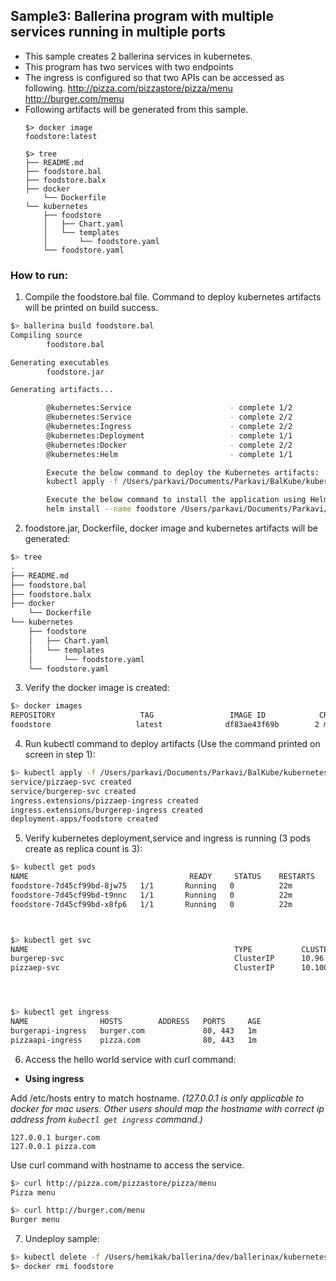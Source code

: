## Sample3: Ballerina program with multiple services running in multiple ports

- This sample creates 2 ballerina services in kubernetes.
- This program has two services with two endpoints
- The ingress is configured so that two APIs can be accessed as following.
    http://pizza.com/pizzastore/pizza/menu
    http://burger.com/menu
- Following artifacts will be generated from this sample.
    ``` 
    $> docker image
    foodstore:latest 
    
    $> tree
    ├── README.md
    ├── foodstore.bal
    ├── foodstore.balx
    ├── docker
        └── Dockerfile
    └── kubernetes
        ├── foodstore
        │   ├── Chart.yaml
        │   └── templates
        │       └── foodstore.yaml
        └── foodstore.yaml
    ```
### How to run:

1. Compile the  foodstore.bal file. Command to deploy kubernetes artifacts will be printed on build success.
```bash
$> ballerina build foodstore.bal
Compiling source
        foodstore.bal

Generating executables
        foodstore.jar

Generating artifacts...

        @kubernetes:Service                      - complete 1/2
        @kubernetes:Service                      - complete 2/2
        @kubernetes:Ingress                      - complete 2/2
        @kubernetes:Deployment                   - complete 1/1
        @kubernetes:Docker                       - complete 2/2 
        @kubernetes:Helm                         - complete 1/1

        Execute the below command to deploy the Kubernetes artifacts: 
        kubectl apply -f /Users/parkavi/Documents/Parkavi/BalKube/kubernetes/samples/sample3/kubernetes

        Execute the below command to install the application using Helm: 
        helm install --name foodstore /Users/parkavi/Documents/Parkavi/BalKube/kubernetes/samples/sample3/kubernetes/foodstore
```

2. foodstore.jar, Dockerfile, docker image and kubernetes artifacts will be generated: 
```bash
$> tree
.
├── README.md
├── foodstore.bal
├── foodstore.balx
├── docker
    └── Dockerfile
└── kubernetes
    ├── foodstore
    │   ├── Chart.yaml
    │   └── templates
    │       └── foodstore.yaml
    └── foodstore.yaml
```

3. Verify the docker image is created:
```bash
$> docker images
REPOSITORY                   TAG                 IMAGE ID            CREATED             SIZE
foodstore                   latest              df83ae43f69b        2 minutes ago        102MB

```

4. Run kubectl command to deploy artifacts (Use the command printed on screen in step 1):
```bash
$> kubectl apply -f /Users/parkavi/Documents/Parkavi/BalKube/kubernetes/samples/sample3/kubernetes
service/pizzaep-svc created
service/burgerep-svc created
ingress.extensions/pizzaep-ingress created
ingress.extensions/burgerep-ingress created
deployment.apps/foodstore created
```

5. Verify kubernetes deployment,service and ingress is running (3 pods create as replica count is 3):
```bash
$> kubectl get pods
NAME                                    READY     STATUS    RESTARTS   AGE
foodstore-7d45cf99bd-8jw75   1/1       Running   0          22m
foodstore-7d45cf99bd-t9nnc   1/1       Running   0          22m
foodstore-7d45cf99bd-x8fp6   1/1       Running   0          22m



$> kubectl get svc
NAME                                              TYPE           CLUSTER-IP       EXTERNAL-IP   PORT(S)                      AGE
burgerep-svc                                      ClusterIP      10.96.62.142     <none>        9096/TCP                     27s
pizzaep-svc                                       ClusterIP      10.100.27.253    <none>        9099/TCP                     27s




$> kubectl get ingress
NAME                HOSTS        ADDRESS   PORTS     AGE
burgerapi-ingress   burger.com             80, 443   1m
pizzaapi-ingress    pizza.com              80, 443   1m
```

6. Access the hello world service with curl command:

- **Using ingress**

Add /etc/hosts entry to match hostname. 
_(127.0.0.1 is only applicable to docker for mac users. Other users should map the hostname with correct ip address 
from `kubectl get ingress` command.)_
 ```
 127.0.0.1 burger.com
 127.0.0.1 pizza.com
 ```
Use curl command with hostname to access the service.
```bash
$> curl http://pizza.com/pizzastore/pizza/menu
Pizza menu

$> curl http://burger.com/menu
Burger menu
```

7. Undeploy sample:
```bash
$> kubectl delete -f /Users/hemikak/ballerina/dev/ballerinax/kubernetes/samples/sample3/kubernetes/
$> docker rmi foodstore
```
